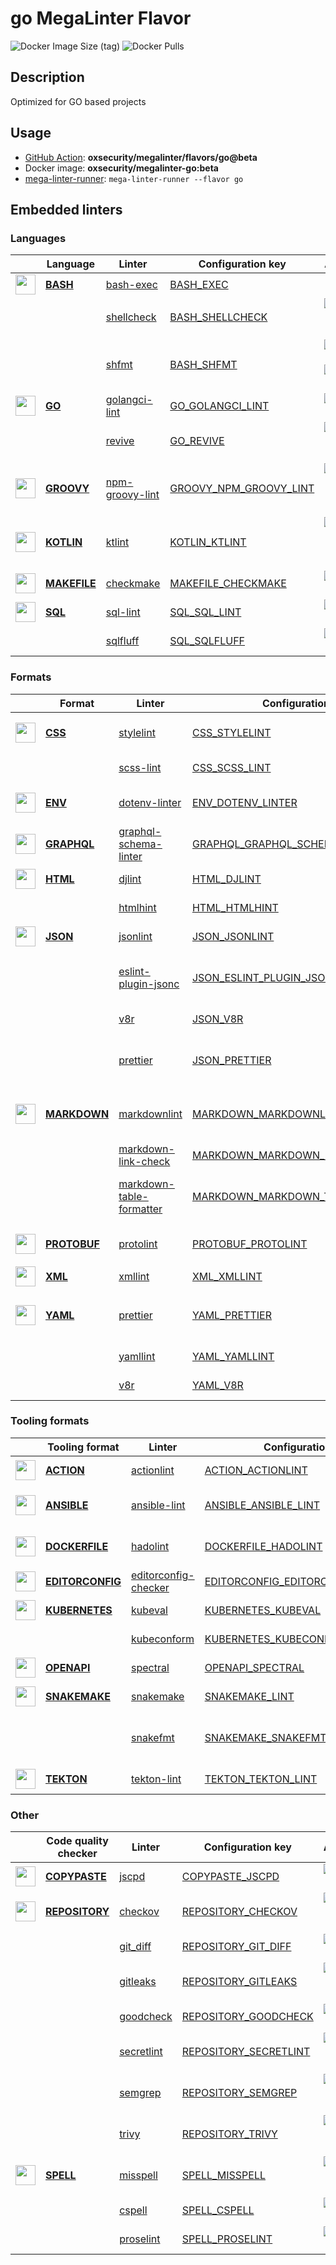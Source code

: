 # go MegaLinter Flavor

![Docker Image Size (tag)](https://img.shields.io/docker/image-size/oxsecurity/megalinter-go/beta)
![Docker Pulls](https://img.shields.io/docker/pulls/oxsecurity/megalinter-go)

## Description

Optimized for GO based projects

## Usage

- [GitHub Action](https://oxsecurity.github.io/megalinter/beta/installation/#github-action): **oxsecurity/megalinter/flavors/go@beta**
- Docker image: **oxsecurity/megalinter-go:beta**
- [mega-linter-runner](https://oxsecurity.github.io/megalinter/beta/mega-linter-runner/): `mega-linter-runner --flavor go`

## Embedded linters

### Languages

| <!-- --> | Language | Linter | Configuration key | Additional  |
| :---: | ----------------- | -------------- | ------------ | :-----:  |
| <img src="https://github.com/oxsecurity/megalinter/raw/main/docs/assets/icons/bash.ico" alt="" height="32px" class="megalinter-icon"></a> <!-- linter-icon --> | [**BASH**](https://oxsecurity.github.io/megalinter/beta/descriptors/bash/) | [bash-exec](https://oxsecurity.github.io/megalinter/beta/descriptors/bash_bash_exec/)| [BASH_EXEC](https://oxsecurity.github.io/megalinter/beta/descriptors/bash_bash_exec/)|  |
| <!-- --> <!-- linter-icon --> |  | [shellcheck](https://oxsecurity.github.io/megalinter/beta/descriptors/bash_shellcheck/)| [BASH_SHELLCHECK](https://oxsecurity.github.io/megalinter/beta/descriptors/bash_shellcheck/)| [![GitHub stars](https://img.shields.io/github/stars/koalaman/shellcheck?cacheSeconds=3600)](https://github.com/koalaman/shellcheck) ![sarif](https://shields.io/badge/-SARIF-orange) |
| <!-- --> <!-- linter-icon --> |  | [shfmt](https://oxsecurity.github.io/megalinter/beta/descriptors/bash_shfmt/)| [BASH_SHFMT](https://oxsecurity.github.io/megalinter/beta/descriptors/bash_shfmt/)| [![GitHub stars](https://img.shields.io/github/stars/mvdan/sh?cacheSeconds=3600)](https://github.com/mvdan/sh) ![formatter](https://shields.io/badge/-format-yellow) |
| <img src="https://github.com/oxsecurity/megalinter/raw/main/docs/assets/icons/go.ico" alt="" height="32px" class="megalinter-icon"></a> <!-- linter-icon --> | [**GO**](https://oxsecurity.github.io/megalinter/beta/descriptors/go/) | [golangci-lint](https://oxsecurity.github.io/megalinter/beta/descriptors/go_golangci_lint/)| [GO_GOLANGCI_LINT](https://oxsecurity.github.io/megalinter/beta/descriptors/go_golangci_lint/)| [![GitHub stars](https://img.shields.io/github/stars/golangci/golangci-lint?cacheSeconds=3600)](https://github.com/golangci/golangci-lint) |
| <!-- --> <!-- linter-icon --> |  | [revive](https://oxsecurity.github.io/megalinter/beta/descriptors/go_revive/)| [GO_REVIVE](https://oxsecurity.github.io/megalinter/beta/descriptors/go_revive/)| [![GitHub stars](https://img.shields.io/github/stars/mgechev/revive?cacheSeconds=3600)](https://github.com/mgechev/revive) ![sarif](https://shields.io/badge/-SARIF-orange) |
| <img src="https://github.com/oxsecurity/megalinter/raw/main/docs/assets/icons/groovy.ico" alt="" height="32px" class="megalinter-icon"></a> <!-- linter-icon --> | [**GROOVY**](https://oxsecurity.github.io/megalinter/beta/descriptors/groovy/) | [npm-groovy-lint](https://oxsecurity.github.io/megalinter/beta/descriptors/groovy_npm_groovy_lint/)| [GROOVY_NPM_GROOVY_LINT](https://oxsecurity.github.io/megalinter/beta/descriptors/groovy_npm_groovy_lint/)| [![GitHub stars](https://img.shields.io/github/stars/nvuillam/npm-groovy-lint?cacheSeconds=3600)](https://github.com/nvuillam/npm-groovy-lint) ![autofix](https://shields.io/badge/-autofix-green) ![sarif](https://shields.io/badge/-SARIF-orange) |
| <img src="https://github.com/oxsecurity/megalinter/raw/main/docs/assets/icons/kotlin.ico" alt="" height="32px" class="megalinter-icon"></a> <!-- linter-icon --> | [**KOTLIN**](https://oxsecurity.github.io/megalinter/beta/descriptors/kotlin/) | [ktlint](https://oxsecurity.github.io/megalinter/beta/descriptors/kotlin_ktlint/)| [KOTLIN_KTLINT](https://oxsecurity.github.io/megalinter/beta/descriptors/kotlin_ktlint/)| [![GitHub stars](https://img.shields.io/github/stars/pinterest/ktlint?cacheSeconds=3600)](https://github.com/pinterest/ktlint) ![autofix](https://shields.io/badge/-autofix-green) ![sarif](https://shields.io/badge/-SARIF-orange) |
| <img src="https://github.com/oxsecurity/megalinter/raw/main/docs/assets/icons/default.ico" alt="" height="32px" class="megalinter-icon"></a> <!-- linter-icon --> | [**MAKEFILE**](https://oxsecurity.github.io/megalinter/beta/descriptors/makefile/) | [checkmake](https://oxsecurity.github.io/megalinter/beta/descriptors/makefile_checkmake/)| [MAKEFILE_CHECKMAKE](https://oxsecurity.github.io/megalinter/beta/descriptors/makefile_checkmake/)| [![GitHub stars](https://img.shields.io/github/stars/mrtazz/checkmake?cacheSeconds=3600)](https://github.com/mrtazz/checkmake) |
| <img src="https://github.com/oxsecurity/megalinter/raw/main/docs/assets/icons/sql.ico" alt="" height="32px" class="megalinter-icon"></a> <!-- linter-icon --> | [**SQL**](https://oxsecurity.github.io/megalinter/beta/descriptors/sql/) | [sql-lint](https://oxsecurity.github.io/megalinter/beta/descriptors/sql_sql_lint/)| [SQL_SQL_LINT](https://oxsecurity.github.io/megalinter/beta/descriptors/sql_sql_lint/)| [![GitHub stars](https://img.shields.io/github/stars/joereynolds/sql-lint?cacheSeconds=3600)](https://github.com/joereynolds/sql-lint) |
| <!-- --> <!-- linter-icon --> |  | [sqlfluff](https://oxsecurity.github.io/megalinter/beta/descriptors/sql_sqlfluff/)| [SQL_SQLFLUFF](https://oxsecurity.github.io/megalinter/beta/descriptors/sql_sqlfluff/)| [![GitHub stars](https://img.shields.io/github/stars/sqlfluff/sqlfluff?cacheSeconds=3600)](https://github.com/sqlfluff/sqlfluff) |

### Formats

| <!-- --> | Format | Linter | Configuration key | Additional  |
| :---: | ----------------- | -------------- | ------------ | :-----:  |
| <img src="https://github.com/oxsecurity/megalinter/raw/main/docs/assets/icons/css.ico" alt="" height="32px" class="megalinter-icon"></a> <!-- linter-icon --> | [**CSS**](https://oxsecurity.github.io/megalinter/beta/descriptors/css/) | [stylelint](https://oxsecurity.github.io/megalinter/beta/descriptors/css_stylelint/)| [CSS_STYLELINT](https://oxsecurity.github.io/megalinter/beta/descriptors/css_stylelint/)| [![GitHub stars](https://img.shields.io/github/stars/stylelint/stylelint?cacheSeconds=3600)](https://github.com/stylelint/stylelint) ![autofix](https://shields.io/badge/-autofix-green) |
| <!-- --> <!-- linter-icon --> |  | [scss-lint](https://oxsecurity.github.io/megalinter/beta/descriptors/css_scss_lint/)| [CSS_SCSS_LINT](https://oxsecurity.github.io/megalinter/beta/descriptors/css_scss_lint/)| [![GitHub stars](https://img.shields.io/github/stars/sds/scss-lint?cacheSeconds=3600)](https://github.com/sds/scss-lint) |
| <img src="https://github.com/oxsecurity/megalinter/raw/main/docs/assets/icons/env.ico" alt="" height="32px" class="megalinter-icon"></a> <!-- linter-icon --> | [**ENV**](https://oxsecurity.github.io/megalinter/beta/descriptors/env/) | [dotenv-linter](https://oxsecurity.github.io/megalinter/beta/descriptors/env_dotenv_linter/)| [ENV_DOTENV_LINTER](https://oxsecurity.github.io/megalinter/beta/descriptors/env_dotenv_linter/)| [![GitHub stars](https://img.shields.io/github/stars/dotenv-linter/dotenv-linter?cacheSeconds=3600)](https://github.com/dotenv-linter/dotenv-linter) ![autofix](https://shields.io/badge/-autofix-green) |
| <img src="https://github.com/oxsecurity/megalinter/raw/main/docs/assets/icons/graphql.ico" alt="" height="32px" class="megalinter-icon"></a> <!-- linter-icon --> | [**GRAPHQL**](https://oxsecurity.github.io/megalinter/beta/descriptors/graphql/) | [graphql-schema-linter](https://oxsecurity.github.io/megalinter/beta/descriptors/graphql_graphql_schema_linter/)| [GRAPHQL_GRAPHQL_SCHEMA_LINTER](https://oxsecurity.github.io/megalinter/beta/descriptors/graphql_graphql_schema_linter/)| [![GitHub stars](https://img.shields.io/github/stars/cjoudrey/graphql-schema-linter?cacheSeconds=3600)](https://github.com/cjoudrey/graphql-schema-linter) |
| <img src="https://github.com/oxsecurity/megalinter/raw/main/docs/assets/icons/html.ico" alt="" height="32px" class="megalinter-icon"></a> <!-- linter-icon --> | [**HTML**](https://oxsecurity.github.io/megalinter/beta/descriptors/html/) | [djlint](https://oxsecurity.github.io/megalinter/beta/descriptors/html_djlint/)| [HTML_DJLINT](https://oxsecurity.github.io/megalinter/beta/descriptors/html_djlint/)| [![GitHub stars](https://img.shields.io/github/stars/Riverside-Healthcare/djlint?cacheSeconds=3600)](https://github.com/Riverside-Healthcare/djlint) |
| <!-- --> <!-- linter-icon --> |  | [htmlhint](https://oxsecurity.github.io/megalinter/beta/descriptors/html_htmlhint/)| [HTML_HTMLHINT](https://oxsecurity.github.io/megalinter/beta/descriptors/html_htmlhint/)| [![GitHub stars](https://img.shields.io/github/stars/htmlhint/HTMLHint?cacheSeconds=3600)](https://github.com/htmlhint/HTMLHint) |
| <img src="https://github.com/oxsecurity/megalinter/raw/main/docs/assets/icons/json.ico" alt="" height="32px" class="megalinter-icon"></a> <!-- linter-icon --> | [**JSON**](https://oxsecurity.github.io/megalinter/beta/descriptors/json/) | [jsonlint](https://oxsecurity.github.io/megalinter/beta/descriptors/json_jsonlint/)| [JSON_JSONLINT](https://oxsecurity.github.io/megalinter/beta/descriptors/json_jsonlint/)| [![GitHub stars](https://img.shields.io/github/stars/prantlf/jsonlint?cacheSeconds=3600)](https://github.com/prantlf/jsonlint) |
| <!-- --> <!-- linter-icon --> |  | [eslint-plugin-jsonc](https://oxsecurity.github.io/megalinter/beta/descriptors/json_eslint_plugin_jsonc/)| [JSON_ESLINT_PLUGIN_JSONC](https://oxsecurity.github.io/megalinter/beta/descriptors/json_eslint_plugin_jsonc/)| [![GitHub stars](https://img.shields.io/github/stars/ota-meshi/eslint-plugin-jsonc?cacheSeconds=3600)](https://github.com/ota-meshi/eslint-plugin-jsonc) ![autofix](https://shields.io/badge/-autofix-green) ![sarif](https://shields.io/badge/-SARIF-orange) |
| <!-- --> <!-- linter-icon --> |  | [v8r](https://oxsecurity.github.io/megalinter/beta/descriptors/json_v8r/)| [JSON_V8R](https://oxsecurity.github.io/megalinter/beta/descriptors/json_v8r/)| [![GitHub stars](https://img.shields.io/github/stars/chris48s/v8r?cacheSeconds=3600)](https://github.com/chris48s/v8r) |
| <!-- --> <!-- linter-icon --> |  | [prettier](https://oxsecurity.github.io/megalinter/beta/descriptors/json_prettier/)| [JSON_PRETTIER](https://oxsecurity.github.io/megalinter/beta/descriptors/json_prettier/)| [![GitHub stars](https://img.shields.io/github/stars/prettier/prettier?cacheSeconds=3600)](https://github.com/prettier/prettier) ![formatter](https://shields.io/badge/-format-yellow) |
| <img src="https://github.com/oxsecurity/megalinter/raw/main/docs/assets/icons/markdown.ico" alt="" height="32px" class="megalinter-icon"></a> <!-- linter-icon --> | [**MARKDOWN**](https://oxsecurity.github.io/megalinter/beta/descriptors/markdown/) | [markdownlint](https://oxsecurity.github.io/megalinter/beta/descriptors/markdown_markdownlint/)| [MARKDOWN_MARKDOWNLINT](https://oxsecurity.github.io/megalinter/beta/descriptors/markdown_markdownlint/)| [![GitHub stars](https://img.shields.io/github/stars/DavidAnson/markdownlint?cacheSeconds=3600)](https://github.com/DavidAnson/markdownlint) ![formatter](https://shields.io/badge/-format-yellow) |
| <!-- --> <!-- linter-icon --> |  | [markdown-link-check](https://oxsecurity.github.io/megalinter/beta/descriptors/markdown_markdown_link_check/)| [MARKDOWN_MARKDOWN_LINK_CHECK](https://oxsecurity.github.io/megalinter/beta/descriptors/markdown_markdown_link_check/)| [![GitHub stars](https://img.shields.io/github/stars/tcort/markdown-link-check?cacheSeconds=3600)](https://github.com/tcort/markdown-link-check) |
| <!-- --> <!-- linter-icon --> |  | [markdown-table-formatter](https://oxsecurity.github.io/megalinter/beta/descriptors/markdown_markdown_table_formatter/)| [MARKDOWN_MARKDOWN_TABLE_FORMATTER](https://oxsecurity.github.io/megalinter/beta/descriptors/markdown_markdown_table_formatter/)| [![GitHub stars](https://img.shields.io/github/stars/nvuillam/markdown-table-formatter?cacheSeconds=3600)](https://github.com/nvuillam/markdown-table-formatter) ![formatter](https://shields.io/badge/-format-yellow) |
| <img src="https://github.com/oxsecurity/megalinter/raw/main/docs/assets/icons/protobuf.ico" alt="" height="32px" class="megalinter-icon"></a> <!-- linter-icon --> | [**PROTOBUF**](https://oxsecurity.github.io/megalinter/beta/descriptors/protobuf/) | [protolint](https://oxsecurity.github.io/megalinter/beta/descriptors/protobuf_protolint/)| [PROTOBUF_PROTOLINT](https://oxsecurity.github.io/megalinter/beta/descriptors/protobuf_protolint/)| [![GitHub stars](https://img.shields.io/github/stars/yoheimuta/protolint?cacheSeconds=3600)](https://github.com/yoheimuta/protolint) ![autofix](https://shields.io/badge/-autofix-green) |
| <img src="https://github.com/oxsecurity/megalinter/raw/main/docs/assets/icons/xml.ico" alt="" height="32px" class="megalinter-icon"></a> <!-- linter-icon --> | [**XML**](https://oxsecurity.github.io/megalinter/beta/descriptors/xml/) | [xmllint](https://oxsecurity.github.io/megalinter/beta/descriptors/xml_xmllint/)| [XML_XMLLINT](https://oxsecurity.github.io/megalinter/beta/descriptors/xml_xmllint/)|  |
| <img src="https://github.com/oxsecurity/megalinter/raw/main/docs/assets/icons/yaml.ico" alt="" height="32px" class="megalinter-icon"></a> <!-- linter-icon --> | [**YAML**](https://oxsecurity.github.io/megalinter/beta/descriptors/yaml/) | [prettier](https://oxsecurity.github.io/megalinter/beta/descriptors/yaml_prettier/)| [YAML_PRETTIER](https://oxsecurity.github.io/megalinter/beta/descriptors/yaml_prettier/)| [![GitHub stars](https://img.shields.io/github/stars/prettier/prettier?cacheSeconds=3600)](https://github.com/prettier/prettier) ![formatter](https://shields.io/badge/-format-yellow) |
| <!-- --> <!-- linter-icon --> |  | [yamllint](https://oxsecurity.github.io/megalinter/beta/descriptors/yaml_yamllint/)| [YAML_YAMLLINT](https://oxsecurity.github.io/megalinter/beta/descriptors/yaml_yamllint/)| [![GitHub stars](https://img.shields.io/github/stars/adrienverge/yamllint?cacheSeconds=3600)](https://github.com/adrienverge/yamllint) |
| <!-- --> <!-- linter-icon --> |  | [v8r](https://oxsecurity.github.io/megalinter/beta/descriptors/yaml_v8r/)| [YAML_V8R](https://oxsecurity.github.io/megalinter/beta/descriptors/yaml_v8r/)| [![GitHub stars](https://img.shields.io/github/stars/chris48s/v8r?cacheSeconds=3600)](https://github.com/chris48s/v8r) |

### Tooling formats

| <!-- --> | Tooling format | Linter | Configuration key | Additional  |
| :---: | ----------------- | -------------- | ------------ | :-----:  |
| <img src="https://github.com/oxsecurity/megalinter/raw/main/docs/assets/icons/default.ico" alt="" height="32px" class="megalinter-icon"></a> <!-- linter-icon --> | [**ACTION**](https://oxsecurity.github.io/megalinter/beta/descriptors/action/) | [actionlint](https://oxsecurity.github.io/megalinter/beta/descriptors/action_actionlint/)| [ACTION_ACTIONLINT](https://oxsecurity.github.io/megalinter/beta/descriptors/action_actionlint/)| [![GitHub stars](https://img.shields.io/github/stars/rhysd/actionlint?cacheSeconds=3600)](https://github.com/rhysd/actionlint) |
| <img src="https://github.com/oxsecurity/megalinter/raw/main/docs/assets/icons/ansible.ico" alt="" height="32px" class="megalinter-icon"></a> <!-- linter-icon --> | [**ANSIBLE**](https://oxsecurity.github.io/megalinter/beta/descriptors/ansible/) | [ansible-lint](https://oxsecurity.github.io/megalinter/beta/descriptors/ansible_ansible_lint/)| [ANSIBLE_ANSIBLE_LINT](https://oxsecurity.github.io/megalinter/beta/descriptors/ansible_ansible_lint/)| [![GitHub stars](https://img.shields.io/github/stars/ansible/ansible-lint?cacheSeconds=3600)](https://github.com/ansible/ansible-lint) ![sarif](https://shields.io/badge/-SARIF-orange) |
| <img src="https://github.com/oxsecurity/megalinter/raw/main/docs/assets/icons/dockerfile.ico" alt="" height="32px" class="megalinter-icon"></a> <!-- linter-icon --> | [**DOCKERFILE**](https://oxsecurity.github.io/megalinter/beta/descriptors/dockerfile/) | [hadolint](https://oxsecurity.github.io/megalinter/beta/descriptors/dockerfile_hadolint/)| [DOCKERFILE_HADOLINT](https://oxsecurity.github.io/megalinter/beta/descriptors/dockerfile_hadolint/)| [![GitHub stars](https://img.shields.io/github/stars/hadolint/hadolint?cacheSeconds=3600)](https://github.com/hadolint/hadolint) ![sarif](https://shields.io/badge/-SARIF-orange) |
| <img src="https://github.com/oxsecurity/megalinter/raw/main/docs/assets/icons/editorconfig.ico" alt="" height="32px" class="megalinter-icon"></a> <!-- linter-icon --> | [**EDITORCONFIG**](https://oxsecurity.github.io/megalinter/beta/descriptors/editorconfig/) | [editorconfig-checker](https://oxsecurity.github.io/megalinter/beta/descriptors/editorconfig_editorconfig_checker/)| [EDITORCONFIG_EDITORCONFIG_CHECKER](https://oxsecurity.github.io/megalinter/beta/descriptors/editorconfig_editorconfig_checker/)| [![GitHub stars](https://img.shields.io/github/stars/editorconfig-checker/editorconfig-checker?cacheSeconds=3600)](https://github.com/editorconfig-checker/editorconfig-checker) |
| <img src="https://github.com/oxsecurity/megalinter/raw/main/docs/assets/icons/kubernetes.ico" alt="" height="32px" class="megalinter-icon"></a> <!-- linter-icon --> | [**KUBERNETES**](https://oxsecurity.github.io/megalinter/beta/descriptors/kubernetes/) | [kubeval](https://oxsecurity.github.io/megalinter/beta/descriptors/kubernetes_kubeval/)| [KUBERNETES_KUBEVAL](https://oxsecurity.github.io/megalinter/beta/descriptors/kubernetes_kubeval/)| [![GitHub stars](https://img.shields.io/github/stars/instrumenta/kubeval?cacheSeconds=3600)](https://github.com/instrumenta/kubeval) |
| <!-- --> <!-- linter-icon --> |  | [kubeconform](https://oxsecurity.github.io/megalinter/beta/descriptors/kubernetes_kubeconform/)| [KUBERNETES_KUBECONFORM](https://oxsecurity.github.io/megalinter/beta/descriptors/kubernetes_kubeconform/)| [![GitHub stars](https://img.shields.io/github/stars/yannh/kubeconform?cacheSeconds=3600)](https://github.com/yannh/kubeconform) |
| <img src="https://github.com/oxsecurity/megalinter/raw/main/docs/assets/icons/openapi.ico" alt="" height="32px" class="megalinter-icon"></a> <!-- linter-icon --> | [**OPENAPI**](https://oxsecurity.github.io/megalinter/beta/descriptors/openapi/) | [spectral](https://oxsecurity.github.io/megalinter/beta/descriptors/openapi_spectral/)| [OPENAPI_SPECTRAL](https://oxsecurity.github.io/megalinter/beta/descriptors/openapi_spectral/)| [![GitHub stars](https://img.shields.io/github/stars/stoplightio/spectral?cacheSeconds=3600)](https://github.com/stoplightio/spectral) |
| <img src="https://github.com/oxsecurity/megalinter/raw/main/docs/assets/icons/snakemake.ico" alt="" height="32px" class="megalinter-icon"></a> <!-- linter-icon --> | [**SNAKEMAKE**](https://oxsecurity.github.io/megalinter/beta/descriptors/snakemake/) | [snakemake](https://oxsecurity.github.io/megalinter/beta/descriptors/snakemake_snakemake/)| [SNAKEMAKE_LINT](https://oxsecurity.github.io/megalinter/beta/descriptors/snakemake_snakemake/)| [![GitHub stars](https://img.shields.io/github/stars/snakemake/snakemake?cacheSeconds=3600)](https://github.com/snakemake/snakemake) |
| <!-- --> <!-- linter-icon --> |  | [snakefmt](https://oxsecurity.github.io/megalinter/beta/descriptors/snakemake_snakefmt/)| [SNAKEMAKE_SNAKEFMT](https://oxsecurity.github.io/megalinter/beta/descriptors/snakemake_snakefmt/)| [![GitHub stars](https://img.shields.io/github/stars/snakemake/snakefmt?cacheSeconds=3600)](https://github.com/snakemake/snakefmt) ![formatter](https://shields.io/badge/-format-yellow) |
| <img src="https://github.com/oxsecurity/megalinter/raw/main/docs/assets/icons/tekton.ico" alt="" height="32px" class="megalinter-icon"></a> <!-- linter-icon --> | [**TEKTON**](https://oxsecurity.github.io/megalinter/beta/descriptors/tekton/) | [tekton-lint](https://oxsecurity.github.io/megalinter/beta/descriptors/tekton_tekton_lint/)| [TEKTON_TEKTON_LINT](https://oxsecurity.github.io/megalinter/beta/descriptors/tekton_tekton_lint/)| [![GitHub stars](https://img.shields.io/github/stars/IBM/tekton-lint?cacheSeconds=3600)](https://github.com/IBM/tekton-lint) |

### Other

| <!-- --> | Code quality checker | Linter | Configuration key | Additional  |
| :---: | ----------------- | -------------- | ------------ | :-----:  |
| <img src="https://github.com/oxsecurity/megalinter/raw/main/docs/assets/icons/copypaste.ico" alt="" height="32px" class="megalinter-icon"></a> <!-- linter-icon --> | [**COPYPASTE**](https://oxsecurity.github.io/megalinter/beta/descriptors/copypaste/) | [jscpd](https://oxsecurity.github.io/megalinter/beta/descriptors/copypaste_jscpd/)| [COPYPASTE_JSCPD](https://oxsecurity.github.io/megalinter/beta/descriptors/copypaste_jscpd/)| [![GitHub stars](https://img.shields.io/github/stars/kucherenko/jscpd?cacheSeconds=3600)](https://github.com/kucherenko/jscpd) |
| <img src="https://github.com/oxsecurity/megalinter/raw/main/docs/assets/icons/default.ico" alt="" height="32px" class="megalinter-icon"></a> <!-- linter-icon --> | [**REPOSITORY**](https://oxsecurity.github.io/megalinter/beta/descriptors/repository/) | [checkov](https://oxsecurity.github.io/megalinter/beta/descriptors/repository_checkov/)| [REPOSITORY_CHECKOV](https://oxsecurity.github.io/megalinter/beta/descriptors/repository_checkov/)| [![GitHub stars](https://img.shields.io/github/stars/bridgecrewio/checkov?cacheSeconds=3600)](https://github.com/bridgecrewio/checkov) ![sarif](https://shields.io/badge/-SARIF-orange) |
| <!-- --> <!-- linter-icon --> |  | [git_diff](https://oxsecurity.github.io/megalinter/beta/descriptors/repository_git_diff/)| [REPOSITORY_GIT_DIFF](https://oxsecurity.github.io/megalinter/beta/descriptors/repository_git_diff/)| [![GitHub stars](https://img.shields.io/github/stars/git/git?cacheSeconds=3600)](https://github.com/git/git) |
| <!-- --> <!-- linter-icon --> |  | [gitleaks](https://oxsecurity.github.io/megalinter/beta/descriptors/repository_gitleaks/)| [REPOSITORY_GITLEAKS](https://oxsecurity.github.io/megalinter/beta/descriptors/repository_gitleaks/)| [![GitHub stars](https://img.shields.io/github/stars/zricethezav/gitleaks?cacheSeconds=3600)](https://github.com/zricethezav/gitleaks) ![sarif](https://shields.io/badge/-SARIF-orange) |
| <!-- --> <!-- linter-icon --> |  | [goodcheck](https://oxsecurity.github.io/megalinter/beta/descriptors/repository_goodcheck/)| [REPOSITORY_GOODCHECK](https://oxsecurity.github.io/megalinter/beta/descriptors/repository_goodcheck/)| [![GitHub stars](https://img.shields.io/github/stars/sider/goodcheck?cacheSeconds=3600)](https://github.com/sider/goodcheck) |
| <!-- --> <!-- linter-icon --> |  | [secretlint](https://oxsecurity.github.io/megalinter/beta/descriptors/repository_secretlint/)| [REPOSITORY_SECRETLINT](https://oxsecurity.github.io/megalinter/beta/descriptors/repository_secretlint/)| [![GitHub stars](https://img.shields.io/github/stars/secretlint/secretlint?cacheSeconds=3600)](https://github.com/secretlint/secretlint) ![sarif](https://shields.io/badge/-SARIF-orange) |
| <!-- --> <!-- linter-icon --> |  | [semgrep](https://oxsecurity.github.io/megalinter/beta/descriptors/repository_semgrep/)| [REPOSITORY_SEMGREP](https://oxsecurity.github.io/megalinter/beta/descriptors/repository_semgrep/)| [![GitHub stars](https://img.shields.io/github/stars/returntocorp/semgrep?cacheSeconds=3600)](https://github.com/returntocorp/semgrep) ![sarif](https://shields.io/badge/-SARIF-orange) |
| <!-- --> <!-- linter-icon --> |  | [trivy](https://oxsecurity.github.io/megalinter/beta/descriptors/repository_trivy/)| [REPOSITORY_TRIVY](https://oxsecurity.github.io/megalinter/beta/descriptors/repository_trivy/)| [![GitHub stars](https://img.shields.io/github/stars/aquasecurity/trivy?cacheSeconds=3600)](https://github.com/aquasecurity/trivy) ![sarif](https://shields.io/badge/-SARIF-orange) |
| <img src="https://github.com/oxsecurity/megalinter/raw/main/docs/assets/icons/spell.ico" alt="" height="32px" class="megalinter-icon"></a> <!-- linter-icon --> | [**SPELL**](https://oxsecurity.github.io/megalinter/beta/descriptors/spell/) | [misspell](https://oxsecurity.github.io/megalinter/beta/descriptors/spell_misspell/)| [SPELL_MISSPELL](https://oxsecurity.github.io/megalinter/beta/descriptors/spell_misspell/)| [![GitHub stars](https://img.shields.io/github/stars/client9/misspell?cacheSeconds=3600)](https://github.com/client9/misspell) ![autofix](https://shields.io/badge/-autofix-green) |
| <!-- --> <!-- linter-icon --> |  | [cspell](https://oxsecurity.github.io/megalinter/beta/descriptors/spell_cspell/)| [SPELL_CSPELL](https://oxsecurity.github.io/megalinter/beta/descriptors/spell_cspell/)| [![GitHub stars](https://img.shields.io/github/stars/streetsidesoftware/cspell?cacheSeconds=3600)](https://github.com/streetsidesoftware/cspell) |
| <!-- --> <!-- linter-icon --> |  | [proselint](https://oxsecurity.github.io/megalinter/beta/descriptors/spell_proselint/)| [SPELL_PROSELINT](https://oxsecurity.github.io/megalinter/beta/descriptors/spell_proselint/)| [![GitHub stars](https://img.shields.io/github/stars/amperser/proselint?cacheSeconds=3600)](https://github.com/amperser/proselint) |

